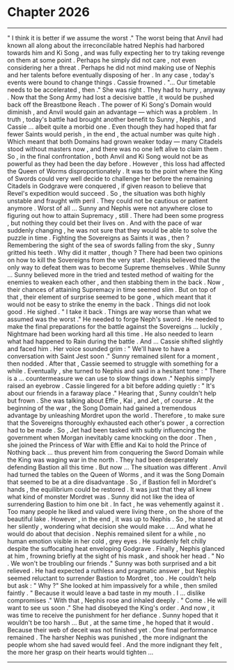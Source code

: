 
# Chapter 2026


---

" I think it is better if we assume the worst ."
The worst being that Anvil had known all along about the irreconcilable hatred Nephis had harbored towards him and Ki Song , and was fully expecting her to try taking revenge on them at some point .
Perhaps he simply did not care , not even considering her a threat . Perhaps he did not mind making use of Nephis and her talents before eventually disposing of her .
In any case , today's events were bound to change things .
Cassie frowned .
"... Our timetable needs to be accelerated , then ."
She was right .
They had to hurry , anyway .
Now that the Song Army had lost a decisive battle , it would be pushed back off the Breastbone Reach . The power of Ki Song's Domain would diminish , and Anvil would gain an advantage — which was a problem .
In truth , today's battle had brought another benefit to Sunny , Nephis , and Cassie … albeit quite a morbid one .
Even though they had hoped that far fewer Saints would perish , in the end , the actual number was quite high . Which meant that both Domains had grown weaker today — many Citadels stood without masters now , and there was no one left alive to claim them . So , in the final confrontation , both Anvil and Ki Song would not be as powerful as they had been the day before .
However , this loss had affected the Queen of Worms disproportionately . It was to the point where the King of Swords could very well decide to challenge her before the remaining Citadels in Godgrave were conquered , if given reason to believe that Revel's expedition would succeed .
So , the situation was both highly unstable and fraught with peril . They could not be cautious or patient anymore .
Worst of all … Sunny and Nephis were not anywhere close to figuring out how to attain Supremacy , still . There had been some progress , but nothing they could bet their lives on .
And with the pace of war suddenly changing , he was not sure that they would be able to solve the puzzle in time .
Fighting the Sovereigns as Saints it was , then ?
Remembering the sight of the sea of swords falling from the sky , Sunny gritted his teeth .
Why did it matter , though ?
There had been two opinions on how to kill the Sovereigns from the very start .
Nephis believed that the only way to defeat them was to become Supreme themselves .
While Sunny … Sunny believed more in the tried and tested method of waiting for the enemies to weaken each other , and then stabbing them in the back .
Now , their chances of attaining Supremacy in time seemed slim .
But on top of that , their element of surprise seemed to be gone , which meant that it would not be easy to strike the enemy in the back .
Things did not look good .
He sighed .
" I take it back . Things are way worse than what we assumed was the worst ."
He needed to forge Neph's sword .
He needed to make the final preparations for the battle against the Sovereigns … luckily , Nightmare had been working hard all this time .
He also needed to learn what had happened to Rain during the battle .
And ...
Cassie shifted slightly and faced him .
Her voice sounded grim :
" We'll have to have a conversation with Saint Jest soon ."
Sunny remained silent for a moment , then nodded .
After that , Cassie seemed to struggle with something for a while .
Eventually , she turned to Nephis and said in a hesitant tone :
" There is a … countermeasure we can use to slow things down ."
Nephis simply raised an eyebrow .
Cassie lingered for a bit before adding quietly :
" It's about our friends in a faraway place ."
Hearing that , Sunny couldn't help but frown .
She was talking about Effie , Kai , and Jet , of course .
At the beginning of the war , the Song Domain had gained a tremendous advantage by unleashing Mordret upon the world . Therefore , to make sure that the Sovereigns thoroughly exhausted each other's power , a correction had to be made .
So , Jet had been tasked with subtly influencing the government when Morgan inevitably came knocking on the door . Then , she joined the Princess of War with Effie and Kai to hold the Prince of Nothing back ... thus prevent him from conquering the Sword Domain while the King was waging war in the north .
They had been desperately defending Bastion all this time .
But now …
The situation was different .
Anvil had turned the tables on the Queen of Worms , and it was the Song Domain that seemed to be at a dire disadvantage .
So , if Bastion fell in Mordret's hands , the equilibrium could be restored .
It was just that they all knew what kind of monster Mordret was .
Sunny did not like the idea of surrendering Bastion to him one bit . In fact , he was vehemently against it .
Too many people he liked and valued were living there , on the shore of the beautiful lake .
However , in the end , it was up to Nephis .
So , he stared at her silently , wondering what decision she would make .
… And what he would do about that decision .
Nephis remained silent for a while , no human emotion visible in her cold , grey eyes .
He suddenly felt chilly despite the suffocating heat enveloping Godgrave .
Finally , Nephis glanced at him , frowning briefly at the sight of his mask , and shook her head .
" No . We won't be troubling our friends ."
Sunny was both surprised and a bit relieved .
He had expected a ruthless and pragmatic answer , but Nephis seemed reluctant to surrender Bastion to Mordret , too .
He couldn't help but ask :
" Why ?"
She looked at him impassively for a while , then smiled faintly .
" Because it would leave a bad taste in my mouth . I ... dislike compromises ."
With that , Nephis rose and inhaled deeply .
" Come . He will want to see us soon ."
She had disobeyed the King's order .
And now , it was time to receive the punishment for her defiance .
Sunny hoped that it wouldn't be too harsh …
But , at the same time , he hoped that it would .
Because their web of deceit was not finished yet . One final performance remained .
The harsher Nephis was punished , the more indignant the people whom she had saved would feel .
And the more indignant they felt , the more her grasp on their hearts would tighten …

---

